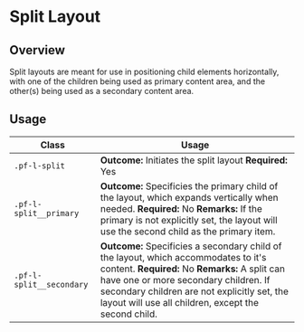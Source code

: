 # Split Layout

## Overview

Split layouts are meant for use in positioning child elements horizontally, with one of the children being used as primary content area, and the other(s) being used as a secondary content area.

## Usage

| Class | Usage |
| -- | -- |
| `.pf-l-split` | **Outcome:** Initiates the split layout **Required:** Yes |
| `.pf-l-split__primary` | **Outcome:** Specificies the primary child of the layout, which expands vertically when needed. **Required:** No **Remarks:** If the primary is not explicitly set, the layout will use the second child as the primary item.|
| `.pf-l-split__secondary` | **Outcome:** Specificies a secondary child of the layout, which accommodates to it's content. **Required:** No **Remarks:** A split can have one or more secondary children. If secondary children are not explicitly set, the layout will use all children, except the second child.|
